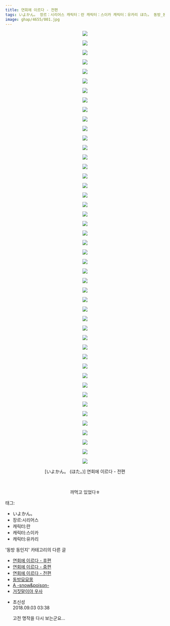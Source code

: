 ```yaml
---
title: 연회에 이르다 - 전편
tags: いよかん。 장르：시리어스 캐릭터：란 캐릭터：스이카 캐릭터：유카리 ほた。 동방_동인지
image: ghap/4655/001.jpg
---
```

<div class="article">
<p style="text-align: center; clear: none; float: none;"><img src="{{ site.nasurl }}/ghap/4655/001.jpg"/></p>
<p style="text-align: center; clear: none; float: none;"><img src="{{ site.nasurl }}/ghap/4655/002.jpg"/></p>
<p style="text-align: center; clear: none; float: none;"><img src="{{ site.nasurl }}/ghap/4655/003.jpg"/></p>
<p style="text-align: center; clear: none; float: none;"><img src="{{ site.nasurl }}/ghap/4655/004.jpg"/></p>
<p style="text-align: center; clear: none; float: none;"><img src="{{ site.nasurl }}/ghap/4655/005.jpg"/></p>
<p style="text-align: center; clear: none; float: none;"><img src="{{ site.nasurl }}/ghap/4655/006.jpg"/></p>
<p style="text-align: center; clear: none; float: none;"><img src="{{ site.nasurl }}/ghap/4655/007.jpg"/></p>
<p style="text-align: center; clear: none; float: none;"><img src="{{ site.nasurl }}/ghap/4655/008.jpg"/></p>
<p style="text-align: center; clear: none; float: none;"><img src="{{ site.nasurl }}/ghap/4655/009.jpg"/></p>
<p style="text-align: center; clear: none; float: none;"><img src="{{ site.nasurl }}/ghap/4655/010.jpg"/></p>
<p style="text-align: center; clear: none; float: none;"><img src="{{ site.nasurl }}/ghap/4655/011.jpg"/></p>
<p style="text-align: center; clear: none; float: none;"><img src="{{ site.nasurl }}/ghap/4655/012.jpg"/></p>
<p style="text-align: center; clear: none; float: none;"><img src="{{ site.nasurl }}/ghap/4655/013.jpg"/></p>
<p style="text-align: center; clear: none; float: none;"><img src="{{ site.nasurl }}/ghap/4655/014.jpg"/></p>
<p style="text-align: center; clear: none; float: none;"><img src="{{ site.nasurl }}/ghap/4655/015.jpg"/></p>
<p style="text-align: center; clear: none; float: none;"><img src="{{ site.nasurl }}/ghap/4655/016.jpg"/></p>
<p style="text-align: center; clear: none; float: none;"><img src="{{ site.nasurl }}/ghap/4655/017.jpg"/></p>
<p style="text-align: center; clear: none; float: none;"><img src="{{ site.nasurl }}/ghap/4655/018.jpg"/></p>
<p style="text-align: center; clear: none; float: none;"><img src="{{ site.nasurl }}/ghap/4655/019.jpg"/></p>
<p style="text-align: center; clear: none; float: none;"><img src="{{ site.nasurl }}/ghap/4655/020.jpg"/></p>
<p style="text-align: center; clear: none; float: none;"><img src="{{ site.nasurl }}/ghap/4655/021.jpg"/></p>
<p style="text-align: center; clear: none; float: none;"><img src="{{ site.nasurl }}/ghap/4655/022.jpg"/></p>
<p style="text-align: center; clear: none; float: none;"><img src="{{ site.nasurl }}/ghap/4655/023.jpg"/></p>
<p style="text-align: center; clear: none; float: none;"><img src="{{ site.nasurl }}/ghap/4655/024.jpg"/></p>
<p style="text-align: center; clear: none; float: none;"><img src="{{ site.nasurl }}/ghap/4655/025.jpg"/></p>
<p style="text-align: center; clear: none; float: none;"><img src="{{ site.nasurl }}/ghap/4655/026.jpg"/></p>
<p style="text-align: center; clear: none; float: none;"><img src="{{ site.nasurl }}/ghap/4655/027.jpg"/></p>
<p style="text-align: center; clear: none; float: none;"><img src="{{ site.nasurl }}/ghap/4655/028.jpg"/></p>
<p style="text-align: center; clear: none; float: none;"><img src="{{ site.nasurl }}/ghap/4655/029.jpg"/></p>
<p style="text-align: center; clear: none; float: none;"><img src="{{ site.nasurl }}/ghap/4655/030.jpg"/></p>
<p style="text-align: center; clear: none; float: none;"><img src="{{ site.nasurl }}/ghap/4655/031.jpg"/></p>
<p style="text-align: center; clear: none; float: none;"><img src="{{ site.nasurl }}/ghap/4655/032.jpg"/></p>
<p style="text-align: center; clear: none; float: none;"><img src="{{ site.nasurl }}/ghap/4655/033.jpg"/></p>
<p style="text-align: center; clear: none; float: none;"><img src="{{ site.nasurl }}/ghap/4655/034.jpg"/></p>
<p style="text-align: center; clear: none; float: none;"><img src="{{ site.nasurl }}/ghap/4655/035.jpg"/></p>
<p style="text-align: center; clear: none; float: none;"><img src="{{ site.nasurl }}/ghap/4655/036.jpg"/></p>
<p style="text-align: center; clear: none; float: none;"><img src="{{ site.nasurl }}/ghap/4655/037.jpg"/></p>
<p style="text-align: center; clear: none; float: none;"><img src="{{ site.nasurl }}/ghap/4655/038.jpg"/></p>
<p style="text-align: center; clear: none; float: none;"><img src="{{ site.nasurl }}/ghap/4655/039.jpg"/></p>
<p style="text-align: center; clear: none; float: none;"><img src="{{ site.nasurl }}/ghap/4655/040.jpg"/></p>
<p style="text-align: center; clear: none; float: none;"><img src="{{ site.nasurl }}/ghap/4655/041.jpg"/></p>
<p style="text-align: center; clear: none; float: none;"><img src="{{ site.nasurl }}/ghap/4655/042.jpg"/></p>
<p style="text-align: center; clear: none; float: none;"><img src="{{ site.nasurl }}/ghap/4655/043.jpg"/></p>
<p style="text-align: center; clear: none; float: none;"><img src="{{ site.nasurl }}/ghap/4655/044.jpg"/></p>
<p style="text-align: center; clear: none; float: none;"><img src="{{ site.nasurl }}/ghap/4655/045.jpg"/></p>
<p style="text-align: center; clear: none; float: none;"><img src="{{ site.nasurl }}/ghap/4655/046.jpg"/></p>
<p style="text-align: center; clear: none; float: none;">[いよかん。 (ほた。)] 연회에 이르다 - 전편</p>
<p style="text-align: center; clear: none; float: none;"><br/></p>
<p style="text-align: center; clear: none; float: none;">까먹고 있었다ㅎ</p>
</div><div class="tagTrail">
<p>태그: </p>
<ul>
<li>いよかん。</li>
<li>장르:시리어스</li>
<li>캐릭터:란</li>
<li>캐릭터:스이카</li>
<li>캐릭터:유카리</li>
</ul>
</div><div class="another">
<p>'동방 동인지' 카테고리의 다른 글</p>
<ul>
<li><a href="/2018-09-02-ghap_4657">연회에 이르다 - 후편</a></li>
<li><a href="/2018-09-02-ghap_4656">연회에 이르다 - 중편</a></li>
<li><a href="/2018-09-02-ghap_4655">연회에 이르다 - 전편</a></li>
<li><a href="/2018-09-02-ghap_4654">동방묘묘몽</a></li>
<li><a href="/2018-09-02-ghap_4653">A -snow&amp;poison-</a></li>
<li><a href="/2018-09-02-ghap_1175">거짓말이야 우사</a></li>
</ul>
</div><div class="cb_module cb_fluid">
<div class="cb_wrt cb_profile">
<div class="comment">
<ul>
<li class="cb_thumb_off" id="comment15324925">
<div class="cb_comment_area">
<div class="cb_info_area">
<div class="cb_section">
<span class="cb_nick_name">초신성</span>
</div>
<div class="cb_section">
<span class="cb_date">2018.09.03 03:38 </span>
</div>
</div>
<div class="cb_dsc_comment">
<p class="cb_dsc">
											고전 명작을 다시 보는군요...
										</p>
</div>
</div></li>
</ul>
</div>
</div><!-- commentList close -->
</div>